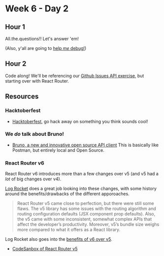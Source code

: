# Week 6 - Day 2

## Hour 1

All.the.questions!! Let's answer 'em!

(Also, y'all are going to [help _me_ debug!](https://github.com/seanrreid/react-router-v6.4_CCS_11-2023))

## Hour 2

Code along! We'll be referencing our [Github Issues API exercise](https://github.com/ccs-fall-2023/exercises/tree/main/js-github-fetch#github-issues-lookup), but starting over with React Router.

## Resources

### Hacktoberfest

* [Hacktoberfest](https://hacktoberfest.com/participation/), go hack away on something you think sounds cool!

### We _do_ talk about Bruno!

* [Bruno, a new and innovative open source API client](https://www.usebruno.com/)  This is basically like Postman, but entirely local and Open Source.

### React Router v6
React Router v6 introduces more than a few changes over v5 (and v5 had a _lot_ of big changes over v4).

[Log Rocket](https://blog.logrocket.com/migrating-react-router-v6-guide/#change-react-router-v6) does a great job looking into these changes, with some history around the benefits/drawbacks of the different apporoaches.

> React Router v5 came close to perfection, but there were still some flaws. The v5 library has some issues with the routing algorithm and routing configuration defaults (JSX component prop defaults). Also, the v5 came with some inconsistent, somewhat complex APIs that affect the developer’s productivity. Moreover, v5’s bundle size weighs more compared to what it offers as a React library.

Log Rocket also goes into the [benefits of v6 over v5](https://blog.logrocket.com/migrating-react-router-v6-guide/#benefits-react-router-v6-over-v5).

* [CodeSanbox of React Router v5](https://codesandbox.io/s/react-router-v5-y5l4ch?file=/src/App.js)
